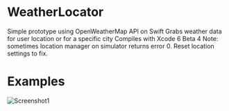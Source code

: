 WeatherLocator
==============

Simple prototype using OpenWeatherMap API on Swift 
Grabs weather data for user location or for a specific city
Compiles with Xcode 6 Beta 4
Note: sometimes location manager on simulator returns error 0. Reset location settings to fix.

Examples
====

![Screenshot1](https://dl.dropboxusercontent.com/u/33878896/_weather1.png)